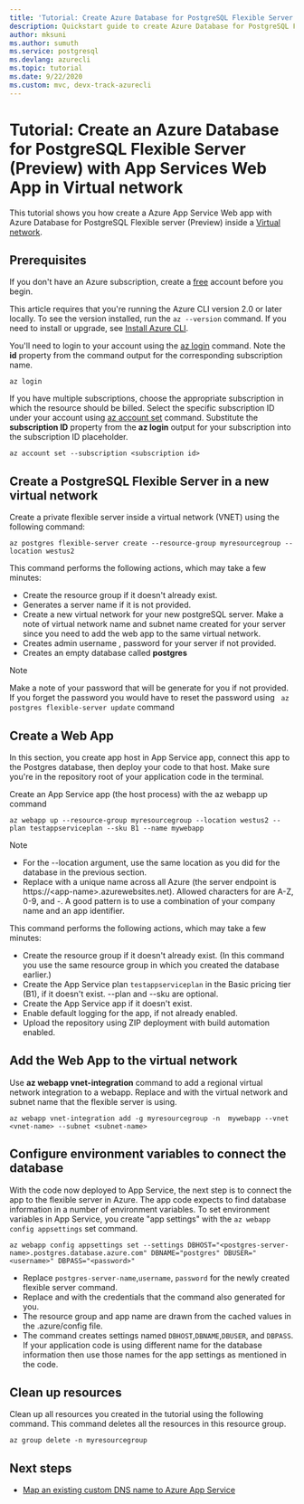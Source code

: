 ```yaml
---
title: 'Tutorial: Create Azure Database for PostgreSQL Flexible Server (Preview) and Azure App Service Web App in same virtual network'
description: Quickstart guide to create Azure Database for PostgreSQL Flexible Server (Preview) with Web App in a virtual network
author: mksuni
ms.author: sumuth
ms.service: postgresql
ms.devlang: azurecli
ms.topic: tutorial
ms.date: 9/22/2020
ms.custom: mvc, devx-track-azurecli
---
```


# Tutorial: Create an Azure Database for PostgreSQL Flexible Server (Preview) with App Services Web App in Virtual network

This tutorial shows you how create a Azure App Service Web app with Azure Database for PostgreSQL Flexible server (Preview) inside a [Virtual network](https://docs.microsoft.com/azure/virtual-network/virtual-networks-overview).

## Prerequisites

If you don't have an Azure subscription, create a [free](https://azure.microsoft.com/free/) account before you begin.

This article requires that you're running the Azure CLI version 2.0 or later locally. To see the version installed, run the `az --version` command. If you need to install or upgrade, see [Install Azure CLI](/cli/azure/install-azure-cli).

You'll need to login to your account using the [az login](/cli/azure/authenticate-azure-cli?view=interactive-log-in) command. Note the **id** property from the command output for the corresponding subscription name.

```azurecli
az login
```

If you have multiple subscriptions, choose the appropriate subscription in which the resource should be billed. Select the specific subscription ID under your account using [az account set](/cli/azure/account) command. Substitute the **subscription ID** property from the **az login** output for your subscription into the subscription ID placeholder.

```azurecli
az account set --subscription <subscription id>
```

## Create a PostgreSQL Flexible Server in a new virtual network

Create a private flexible server inside a virtual network (VNET) using the following command:
```azurecli
az postgres flexible-server create --resource-group myresourcegroup --location westus2
```
This command performs the following actions, which may take a few minutes:

- Create the resource group if it doesn't already exist.
- Generates a server name if it is not provided.
- Create a new virtual network for your new postgreSQL server. Make a note of virtual network name and subnet name created for your server since you need to add the web app to the same virtual network.
- Creates admin username , password for your server if not provided.
- Creates an empty database called **postgres**

> [!NOTE]
> Make a note of your password that will be generate for you if not provided. If you forget the password you would have to reset the password using ``` az postgres flexible-server update``` command

## Create a Web App
In this section, you create app host in App Service app, connect this app to the Postgres database, then deploy your code to that host. Make sure you're in the repository root of your application code in the terminal.

Create an App Service app (the host process) with the az webapp up command

```azurecli
az webapp up --resource-group myresourcegroup --location westus2 --plan testappserviceplan --sku B1 --name mywebapp
```

> [!NOTE]
> - For the --location argument, use the same location as you did for the database in the previous section.
> - Replace <app-name> with a unique name across all Azure (the server endpoint is https://\<app-name>.azurewebsites.net). Allowed characters for <app-name> are A-Z, 0-9, and -. A good pattern is to use a combination of your company name and an app identifier.

This command performs the following actions, which may take a few minutes:

- Create the resource group if it doesn't already exist. (In this command you use the same resource group in which you created the database earlier.)
- Create the App Service plan ```testappserviceplan``` in the Basic pricing tier (B1), if it doesn't exist. --plan and --sku are optional.
- Create the App Service app if it doesn't exist.
- Enable default logging for the app, if not already enabled.
- Upload the repository using ZIP deployment with build automation enabled.

## Add the Web App to the virtual network
Use **az webapp vnet-integration** command to add a regional virtual network integration to a webapp. Replace <vnet-name> and <subnet-name> with the virtual network and subnet name that the flexible server is using.

```azurecli
az webapp vnet-integration add -g myresourcegroup -n  mywebapp --vnet <vnet-name> --subnet <subnet-name>
```

## Configure environment variables to connect the database
With the code now deployed to App Service, the next step is to connect the app to the flexible server in Azure. The app code expects to find database information in a number of environment variables. To set environment variables in App Service, you create "app settings" with the ```az webapp config appsettings``` set command.

```azurecli
az webapp config appsettings set --settings DBHOST="<postgres-server-name>.postgres.database.azure.com" DBNAME="postgres" DBUSER="<username>" DBPASS="<password>"
```


- Replace ```postgres-server-name```,```username```, ```password``` for the newly created flexible server command.
- Replace <username> and <password> with the credentials that the command also generated for you.
- The resource group and app name are drawn from the cached values in the .azure/config file.
- The command creates settings named ```DBHOST```,```DBNAME```,```DBUSER```, and ```DBPASS```. If your application code is using different name for the database information then use those names for the app settings as mentioned in the code.

## Clean up resources

Clean up all resources you created in the tutorial using the following command. This command deletes all the resources in this resource group.

```azurecli
az group delete -n myresourcegroup
```

## Next steps
- [Map an existing custom DNS name to Azure App Service](https://docs.microsoft.com/azure/app-service/app-service-web-tutorial-custom-domain)

